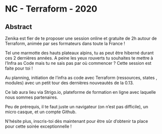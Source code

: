 # NC - Terraform - 2020

## Abstract 

Zenika est fier de te proposer une session online et gratuite de 2h autour de Terraform, animée par ses formateurs dans toute la France !

Tel une marmotte des hauts plateaux alpins, tu as peut être hiberné durant ces 2 dernières années. A peine les yeux rouverts tu souhaites te mettre à l’Infra as Code mais tu ne sais pas par où commencer ?  Cette session est faite pour toi ! 

Au planning, initiation de l’infra as code avec Terraform (ressources, states , modules) avec un petit tour des dernières nouveautés de la 0.13. 

Ce lab aura lieu via Strigo.io, plateforme de formation en ligne avec laquelle nous sommes partenaires.

Peu de prérequis, il te faut juste un navigateur (on n’est pas difficile), un micro casque, et un compte Github.

N'hésite plus, inscris-toi dès maintenant pour être sûr d’obtenir ta place pour cette soirée exceptionnelle !

